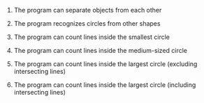 1. The program can separate objects from each other

2. The program recognizes circles from other shapes

3. The program can count lines inside the smallest circle

4. The program can count lines inside the medium-sized circle

5. The program can count lines inside the largest circle (excluding intersecting lines)

6. The program can count lines inside the largest circle (including intersecting lines)